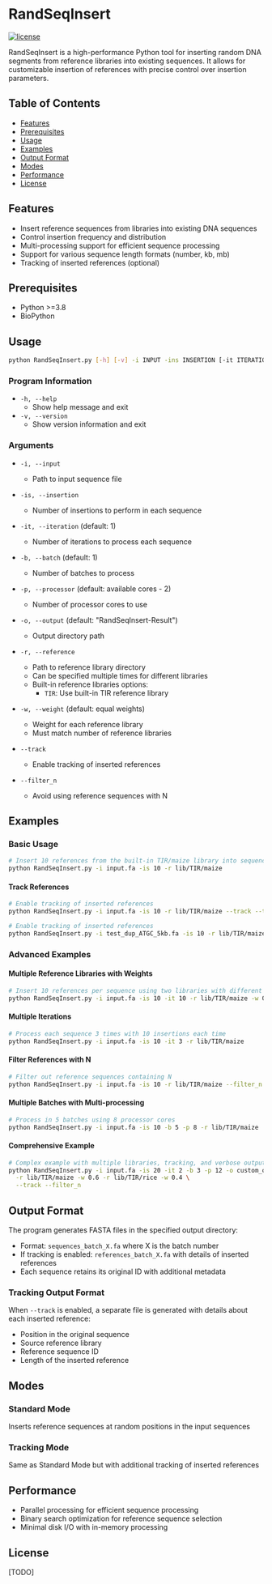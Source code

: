 # RandSeqInsert

[![license](https://img.shields.io/github/license/lutianyu2001/RandSeqInsert.svg)](https://github.com/lutianyu2001/RandSeqInsert/blob/master/LICENSE)

RandSeqInsert is a high-performance Python tool for inserting random DNA segments from reference libraries into existing sequences. It allows for customizable insertion of references with precise control over insertion parameters.

## Table of Contents

- [Features](#features)
- [Prerequisites](#prerequisites)
- [Usage](#usage)
- [Examples](#examples)
- [Output Format](#output-format)
- [Modes](#modes)
- [Performance](#performance)
- [License](#license)

## Features

- Insert reference sequences from libraries into existing DNA sequences
- Control insertion frequency and distribution
- Multi-processing support for efficient sequence processing
- Support for various sequence length formats (number, kb, mb)
- Tracking of inserted references (optional)

## Prerequisites
- Python >=3.8
- BioPython

## Usage

```bash
python RandSeqInsert.py [-h] [-v] -i INPUT -ins INSERTION [-it ITERATION] [-b BATCH] [-p PROCESSOR] [-o OUTPUT] [-r REFERENCE] [-w WEIGHT] [--track] [--filter_n] [--verbose]
```

### Program Information

- `-h, --help`
  - Show help message and exit
- `-v, --version`
  - Show version information and exit

### Arguments

- `-i, --input`
  - Path to input sequence file
- `-is, --insertion`
  - Number of insertions to perform in each sequence

- `-it, --iteration` (default: 1)
  - Number of iterations to process each sequence

- `-b, --batch` (default: 1)
  - Number of batches to process

- `-p, --processor` (default: available cores - 2)
  - Number of processor cores to use

- `-o, --output` (default: "RandSeqInsert-Result")
  - Output directory path

- `-r, --reference`
  - Path to reference library directory
  - Can be specified multiple times for different libraries
  - Built-in reference libraries options:
    - `TIR`: Use built-in TIR reference library

- `-w, --weight` (default: equal weights)
  - Weight for each reference library
  - Must match number of reference libraries

- `--track`
  - Enable tracking of inserted references

- `--filter_n`
  - Avoid using reference sequences with N

## Examples

### Basic Usage

```sh
# Insert 10 references from the built-in TIR/maize library into sequences in input.fa
python RandSeqInsert.py -i input.fa -is 10 -r lib/TIR/maize
```

#### Track References

```sh
# Enable tracking of inserted references
python RandSeqInsert.py -i input.fa -is 10 -r lib/TIR/maize --track --tsd 3
```

```sh
# Enable tracking of inserted references
python RandSeqInsert.py -i test_dup_ATGC_5kb.fa -is 10 -r lib/TIR/maize --track --tsd 3
```

### Advanced Examples

#### Multiple Reference Libraries with Weights

```sh
# Insert 10 references per sequence using two libraries with different weights
python RandSeqInsert.py -i input.fa -is 10 -it 10 -r lib/TIR/maize -w 0.8 -r lib/TIR/rice -w 0.2 --track
```

#### Multiple Iterations

```sh
# Process each sequence 3 times with 10 insertions each time
python RandSeqInsert.py -i input.fa -is 10 -it 3 -r lib/TIR/maize
```

#### Filter References with N

```sh
# Filter out reference sequences containing N
python RandSeqInsert.py -i input.fa -is 10 -r lib/TIR/maize --filter_n
```

#### Multiple Batches with Multi-processing

```sh
# Process in 5 batches using 8 processor cores
python RandSeqInsert.py -i input.fa -is 10 -b 5 -p 8 -r lib/TIR/maize
```

#### Comprehensive Example

```sh
# Complex example with multiple libraries, tracking, and verbose output
python RandSeqInsert.py -i input.fa -is 20 -it 2 -b 3 -p 12 -o custom_output \
  -r lib/TIR/maize -w 0.6 -r lib/TIR/rice -w 0.4 \
  --track --filter_n
```

## Output Format

The program generates FASTA files in the specified output directory:
- Format: `sequences_batch_X.fa` where X is the batch number
- If tracking is enabled: `references_batch_X.fa` with details of inserted references
- Each sequence retains its original ID with additional metadata

### Tracking Output Format

When `--track` is enabled, a separate file is generated with details about each inserted reference:
- Position in the original sequence
- Source reference library
- Reference sequence ID
- Length of the inserted reference

## Modes

### Standard Mode

Inserts reference sequences at random positions in the input sequences

### Tracking Mode

Same as Standard Mode but with additional tracking of inserted references

## Performance

- Parallel processing for efficient sequence processing
- Binary search optimization for reference sequence selection
- Minimal disk I/O with in-memory processing

## License

[TODO]
